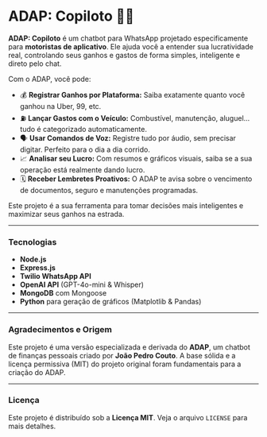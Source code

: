 # ADAP: Copiloto 🚗💨

**ADAP: Copiloto** é um chatbot para WhatsApp projetado especificamente para **motoristas de aplicativo**. Ele ajuda você a entender sua lucratividade real, controlando seus ganhos e gastos de forma simples, inteligente e direto pelo chat.

Com o ADAP, você pode:

*   💰 **Registrar Ganhos por Plataforma:** Saiba exatamente quanto você ganhou na Uber, 99, etc.
*   ⛽ **Lançar Gastos com o Veículo:** Combustível, manutenção, aluguel... tudo é categorizado automaticamente.
*   🗣️ **Usar Comandos de Voz:** Registre tudo por áudio, sem precisar digitar. Perfeito para o dia a dia corrido.
*   📈 **Analisar seu Lucro:** Com resumos e gráficos visuais, saiba se a sua operação está realmente dando lucro.
*   🗓️ **Receber Lembretes Proativos:** O ADAP te avisa sobre o vencimento de documentos, seguro e manutenções programadas.

Este projeto é a sua ferramenta para tomar decisões mais inteligentes e maximizar seus ganhos na estrada.

---

### Tecnologias

*   **Node.js**
*   **Express.js**
*   **Twilio WhatsApp API**
*   **OpenAI API** (GPT-4o-mini & Whisper)
*   **MongoDB** com Mongoose
*   **Python** para geração de gráficos (Matplotlib & Pandas)

---

### Agradecimentos e Origem

Este projeto é uma versão especializada e derivada do **ADAP**, um chatbot de finanças pessoais criado por **João Pedro Couto**. A base sólida e a licença permissiva (MIT) do projeto original foram fundamentais para a criação do ADAP.

---

### Licença

Este projeto é distribuído sob a **Licença MIT**. Veja o arquivo `LICENSE` para mais detalhes.
